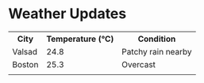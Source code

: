 # Weather Updates

<!-- WEATHER-UPDATE-START -->
<table><tr><th>City</th><th>Temperature (°C)</th><th>Condition</th></tr><tr><td>Valsad</td><td>24.8</td><td>Patchy rain nearby</td></tr><tr><td>Boston</td><td>25.3</td><td>Overcast</td></tr><tr><td></td><td></td><td></td></tr></table>
<!-- WEATHER-UPDATE-END -->
